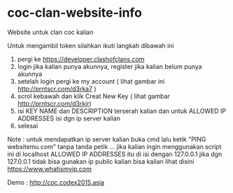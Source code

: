 # coc-clan-website-info
Website untuk clan coc kalian

Untuk mengambil token silahkan ikuti langkah dibawah ini

1. pergi ke https://developer.clashofclans.com
2. login jika kalian punya akunnya, register jika kalian belum punya akunnya
3. setelah login pergi ke my account ( lihat gambar ini http://prntscr.com/d3rka7 )
4. scrol kebawah dan klik Creat New Key ( lihat gambar http://prntscr.com/d3rkjr)
5. isi KEY NAME dan DESCRIPTION terserah kalian dan untuk ALLOWED IP ADDRESSES isi dgn ip server kalian
6. selesai

Note : untuk mendapatkan ip server kalian buka cmd lalu ketik "PING websitemu.com" tanpa tanda petik ... 
       jika kalian ingin menggunakan script ini di localhost ALLOWED IP ADDRESSES itu di isi dengan 127.0.0.1
       jika dgn 127.0.0.1 tidak bisa gunakan ip public kalian bisa kalian lihat disini https://www.whatismyip.com
       
Demo : http://coc.codex2015.asia
